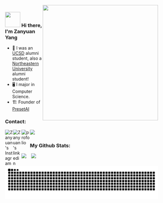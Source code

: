 <img align="right" src="https://user-images.githubusercontent.com/59616360/161450162-e8fbd8f2-a122-4d9f-b6a8-b4a2fc20ebba.png" width="380" height="380" />


### <div align="top"><img src="https://user-images.githubusercontent.com/59616360/161402765-f2331137-4068-4a3b-ac32-980d0382b0c1.gif" width="50" height="50" /> Hi there, I'm Zanyuan Yang</div>


</div>


- 🏫 I was an [UCSD][ucsdwebsite] alumni student, also a [Northeastern University][neuwebsite] alumni student!
- 🖥 I major in Computer Science.
- 🏗️ Founder of [PresetAI][presetai]

### Contact:

[<img align="left" alt="Zanyuan's Instagram" width="26px" src="https://img.icons8.com/ios-filled/28/undefined/instagram-new--v1.png"/>][instagram]
[<img align="left" alt="Zanyuan's linkedin" width="28px" src="https://img.icons8.com/ios-filled/50/undefined/linkedin-circled--v1.png"/>][linkedin]
[<img align="left" alt="profolio" width="28px" src="https://img.icons8.com/ios-glyphs/28/undefined/test-account.png"/>][website]
<a align="left" href="mailto:jayingyoung@gmail.com"><img width="28px" src="https://img.icons8.com/ios-glyphs/30/undefined/new-post.png"/></a>
<br />

<!-- ### Languages and Tools:

<img align="left" alt="Visual Studio Code" width="26px" src="https://img.icons8.com/fluent/100/000000/visual-studio-code-2019.png" />
<img align="left" alt="HTML5" width="26px" src="https://raw.githubusercontent.com/github/explore/80688e429a7d4ef2fca1e82350fe8e3517d3494d/topics/html/html.png" />
<img align="left" alt="CSS3" width="26px" src="https://raw.githubusercontent.com/github/explore/80688e429a7d4ef2fca1e82350fe8e3517d3494d/topics/css/css.png" />
<img align="left" alt="JavaScript" width="26px" src="https://raw.githubusercontent.com/github/explore/80688e429a7d4ef2fca1e82350fe8e3517d3494d/topics/javascript/javascript.png" />
<img align="left" alt="c++" width="26px" src="https://img.icons8.com/color/100/000000/c-plus-plus-logo.png" />
<img align="left" alt="python" width="26px" src="https://img.icons8.com/color/26/000000/python.png" />
<img align="left" alt="java" width="26px" src="https://img.icons8.com/color/26/000000/java-coffee-cup-logo.png" />
<img align="left" alt="php" width="26px" src="https://img.icons8.com/offices/26/000000/php-logo.png" />
<img align="left" alt="react" width="26px" src="https://img.icons8.com/office/26/000000/react.png" />
<img align="left" alt="aws" width="26px" src="https://img.icons8.com/color/26/000000/amazon-web-services.png" />
<img align="left" alt="docker" width="26px" src="https://img.icons8.com/fluency/26/000000/docker.png" />
<img align="left" alt="git" width="26px" src="https://img.icons8.com/color/26/000000/git.png"/> -->


### My Github Stats:
<div>
  <img height="170em" src="https://github-readme-stats.vercel.app/api?username=zanyuanyang&show_icons=true&theme=radical" />
  &nbsp;&nbsp;
  <img height="170em" src="https://github-readme-stats.vercel.app/api/top-langs/?username=zanyuanyang&layout=compact"  />
</div>

<picture>
  <source media="(prefers-color-scheme: dark)" srcset="https://raw.githubusercontent.com/zanyuanyang/zanyuanyang/output/github-contribution-grid-snake-dark.svg">
  <source media="(prefers-color-scheme: light)" srcset="https://raw.githubusercontent.com/zanyuanyang/zanyuanyang/output/github-contribution-grid-snake.svg">
  <img alt="github contribution grid snake animation" src="https://raw.githubusercontent.com/zanyuanyang/zanyuanyang/output/github-contribution-grid-snake.svg">
</picture>

[presetai]: https://thepresetai.com/
[website]: https://zanyuanyang.github.io/
[ucsdwebsite]: https://ucsd.edu/
[neuwebsite]: https://www.northeastern.edu/
[instagram]: https://www.instagram.com/jayingyoung/
[facebook]: https://www.facebook.com/profile.php?id=100011389736236/
[QRcode]: https://www.jayingyoung.com/photo/QRcode.jpg/
[linkedin]: https://www.linkedin.com/in/zanyuan-yang-277562129/
